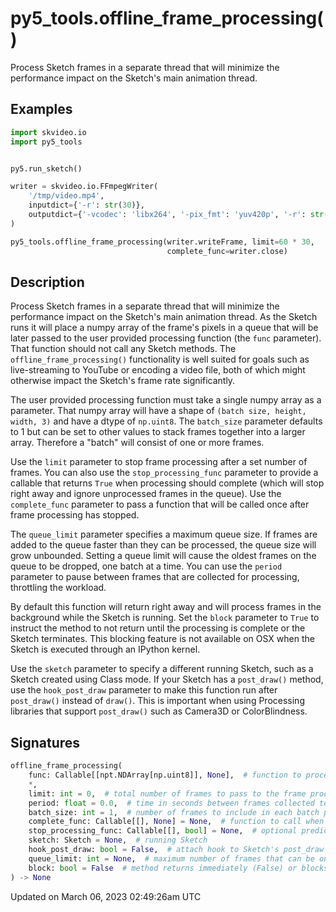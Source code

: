 # py5_tools.offline_frame_processing()

Process Sketch frames in a separate thread that will minimize the performance impact on the Sketch's main animation thread.

## Examples

<div class="example-table">

<div class="example-row"><div class="example-cell-image">

</div><div class="example-cell-code">

```python
import skvideo.io
import py5_tools


py5.run_sketch()

writer = skvideo.io.FFmpegWriter(
    '/tmp/video.mp4',
    inputdict={'-r': str(30)},
    outputdict={'-vcodec': 'libx264', '-pix_fmt': 'yuv420p', '-r': str(30)}
)

py5_tools.offline_frame_processing(writer.writeFrame, limit=60 * 30,
                                   complete_func=writer.close)
```

</div></div>

</div>

## Description

Process Sketch frames in a separate thread that will minimize the performance impact on the Sketch's main animation thread. As the Sketch runs it will place a numpy array of the frame's pixels in a queue that will be later passed to the user provided processing function (the `func` parameter). That function should not call any Sketch methods. The `offline_frame_processing()` functionality is well suited for goals such as live-streaming to YouTube or encoding a video file, both of which might otherwise impact the Sketch's frame rate significantly.

The user provided processing function must take a single numpy array as a parameter. That numpy array will have a shape of `(batch size, height, width, 3)` and have a dtype of `np.uint8`. The `batch_size` parameter defaults to 1 but can be set to other values to stack frames together into a larger array. Therefore a "batch" will consist of one or more frames.

Use the `limit` parameter to stop frame processing after a set number of frames. You can also use the `stop_processing_func` parameter to provide a callable that returns `True` when processing should complete (which will stop right away and ignore unprocessed frames in the queue). Use the `complete_func` parameter to pass a function that will be called once after frame processing has stopped.

The `queue_limit` parameter specifies a maximum queue size. If frames are added to the queue faster than they can be processed, the queue size will grow unbounded. Setting a queue limit will cause the oldest frames on the queue to be dropped, one batch at a time. You can use the `period` parameter to pause between frames that are collected for processing, throttling the workload.

By default this function will return right away and will process frames in the background while the Sketch is running. Set the `block` parameter to `True` to instruct the method to not return until the processing is complete or the Sketch terminates. This blocking feature is not available on OSX when the Sketch is executed through an IPython kernel.

Use the `sketch` parameter to specify a different running Sketch, such as a Sketch created using Class mode. If your Sketch has a `post_draw()` method, use the `hook_post_draw` parameter to make this function run after `post_draw()` instead of `draw()`. This is important when using Processing libraries that support `post_draw()` such as Camera3D or ColorBlindness.

## Signatures

```python
offline_frame_processing(
    func: Callable[[npt.NDArray[np.uint8]], None],  # function to process the Sketch's pixels, one batch at a time
    *,
    limit: int = 0,  # total number of frames to pass to the frame processing function
    period: float = 0.0,  # time in seconds between frames collected to be passed to the frame processing function (default 0 means no delay)
    batch_size: int = 1,  # number of frames to include in each batch passed to the frame processing function
    complete_func: Callable[[], None] = None,  # function to call when frame processing is complete
    stop_processing_func: Callable[[], bool] = None,  # optional predicate function that determines if frame processing should terminate
    sketch: Sketch = None,  # running Sketch
    hook_post_draw: bool = False,  # attach hook to Sketch's post_draw method instead of draw
    queue_limit: int = None,  # maximum number of frames that can be on the queue waiting to be processed
    block: bool = False  # method returns immediately (False) or blocks until function returns (True)
) -> None
```

Updated on March 06, 2023 02:49:26am UTC
